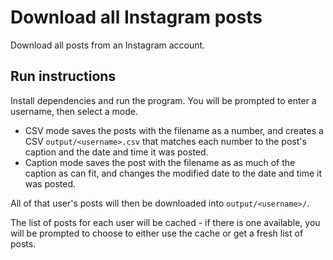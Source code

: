 # Download all Instagram posts
Download all posts from an Instagram account.

## Run instructions

Install dependencies and run the program.
You will be prompted to enter a username, then select a mode.
* CSV mode saves the posts with the filename as a number, and creates a CSV `output/<username>.csv` that matches
each number to the post's caption and the date and time it was posted.
* Caption mode saves the post with the filename as as much of the caption as can fit, and changes the modified date
to the date and time it was posted.

All of that user's posts will then be downloaded into `output/<username>/`.

The list of posts for each user will be cached - 
if there is one available, you will be prompted to choose to either use the cache or get a fresh list of posts.
